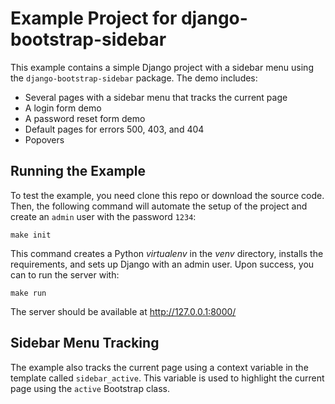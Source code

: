 # Example Project for django-bootstrap-sidebar

This example contains a simple Django project with a sidebar menu using the
`django-bootstrap-sidebar` package. The demo includes:

- Several pages with a sidebar menu that tracks the current page
- A login form demo
- A password reset form demo
- Default pages for errors 500, 403, and 404
- Popovers

## Running the Example

To test the example, you need clone this repo or download the source code. Then,
the following command will automate the setup of the project and create an
`admin` user with the password `1234`:

    make init

This command creates a Python *virtualenv* in the *venv* directory, installs the
requirements, and sets up Django with an admin user. Upon success, you can to
run the server with:

    make run

The server should be available at http://127.0.0.1:8000/

## Sidebar Menu Tracking

The example also tracks the current page using a context variable in the
template called `sidebar_active`. This variable is used to highlight the current
page using the `active` Bootstrap class.